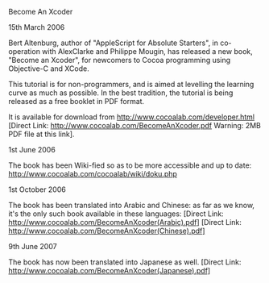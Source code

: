 

Become An Xcoder

15th March 2006

Bert Altenburg, author of "AppleScript for Absolute Starters", in co-operation with AlexClarke and Philippe Mougin, has released a new book, "Become an Xcoder", for newcomers to Cocoa programming using Objective-C and XCode. 

This tutorial is for non-programmers, and is aimed at levelling the learning curve as much as possible. In the best tradition, the tutorial is being released as a free booklet in PDF format. 

It is available for download from http://www.cocoalab.com/developer.html [Direct Link: http://www.cocoalab.com/BecomeAnXcoder.pdf Warning: 2MB PDF file at this link].

1st June 2006

The book has been Wiki-fied so as to be more accessible and up to date: http://www.cocoalab.com/cocoalab/wiki/doku.php

1st October 2006

The book has been translated into Arabic and Chinese: as far as we know, it's the only such book available in these languages:
[Direct Link: http://www.cocoalab.com/BecomeAnXcoder(Arabic).pdf]
[Direct Link: http://www.cocoalab.com/BecomeAnXcoder(Chinese).pdf]

9th June 2007

The book has now been translated into Japanese as well. [Direct Link: http://www.cocoalab.com/BecomeAnXcoder(Japanese).pdf]
